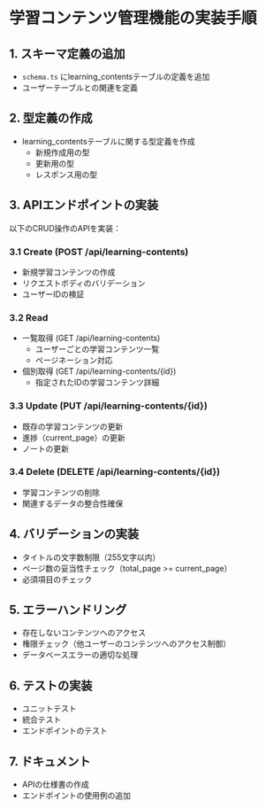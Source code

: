 # 学習コンテンツ管理機能の実装手順

## 1. スキーマ定義の追加
- `schema.ts` にlearning_contentsテーブルの定義を追加
- ユーザーテーブルとの関連を定義

## 2. 型定義の作成
- learning_contentsテーブルに関する型定義を作成
  - 新規作成用の型
  - 更新用の型
  - レスポンス用の型

## 3. APIエンドポイントの実装
以下のCRUD操作のAPIを実装：

### 3.1 Create (POST /api/learning-contents)
- 新規学習コンテンツの作成
- リクエストボディのバリデーション
- ユーザーIDの検証

### 3.2 Read
- 一覧取得 (GET /api/learning-contents)
  - ユーザーごとの学習コンテンツ一覧
  - ページネーション対応
- 個別取得 (GET /api/learning-contents/{id})
  - 指定されたIDの学習コンテンツ詳細

### 3.3 Update (PUT /api/learning-contents/{id})
- 既存の学習コンテンツの更新
- 進捗（current_page）の更新
- ノートの更新

### 3.4 Delete (DELETE /api/learning-contents/{id})
- 学習コンテンツの削除
- 関連するデータの整合性確保

## 4. バリデーションの実装
- タイトルの文字数制限（255文字以内）
- ページ数の妥当性チェック（total_page >= current_page）
- 必須項目のチェック

## 5. エラーハンドリング
- 存在しないコンテンツへのアクセス
- 権限チェック（他ユーザーのコンテンツへのアクセス制御）
- データベースエラーの適切な処理

## 6. テストの実装
- ユニットテスト
- 統合テスト
- エンドポイントのテスト

## 7. ドキュメント
- APIの仕様書の作成
- エンドポイントの使用例の追加
